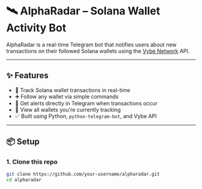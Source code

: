 # 🛰️ AlphaRadar – Solana Wallet Activity Bot

AlphaRadar is a real-time Telegram bot that notifies users about new transactions on their followed Solana wallets using the [Vybe Network](https://vybenetwork.com/) API.

---

## ✨ Features

- 📡 Track Solana wallet transactions in real-time
- ➕ Follow any wallet via simple commands
- 🔔 Get alerts directly in Telegram when transactions occur
- 📜 View all wallets you're currently tracking
- ✅ Built using Python, `python-telegram-bot`, and Vybe API

---

## 📦 Setup

### 1. Clone this repo

```bash
git clone https://github.com/your-username/alpharadar.git
cd alpharadar
